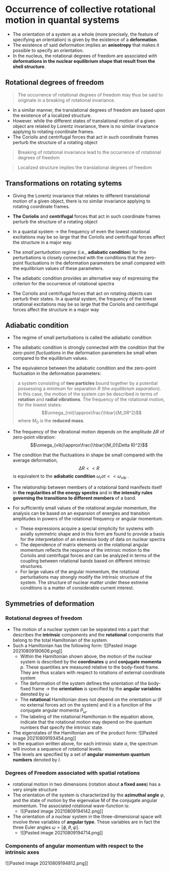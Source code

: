 # Occurrence of collective rotational motion in quantal systems

- The orientation of a system as a whole (more precisely, the feature of specifying an orientation) is given by the existence of a **deformation**.
- The existence of said deformation implies an **anisotropy** that makes it possible to specify an orientation.
- In the nucleus, the rotational degrees of freedom are associated with **deformations in the nuclear equilibrium shape that result from the shell structure**.

## Rotational degrees of freedom

> The occurrence of rotational degrees of freedom may thus be said to originate in a breaking of rotational invariance. 

- In a similar manner, the translational degrees of freedom are based upon the existence of a localized structure.
- However. while the different states of translational motion of a given object are related by Lorentz invariance, there is no similar invariance applying to rotating coordinate frames.
- The Coriolis and centrifugal forces that act in such coordinate frames perturb the structure of a rotating object

> Breaking of rotational invariance lead to the occurrence of rotational degrees of freedom

> Localized structure implies the translational degrees of freedom

## Transformations on rotating sytems

- Giving the Lorentz invariance that relates to different translational motion of a given object, there is no similar invariance applying to rotating coordinate frames.

- **The Coriolis** and **centrifugal** forces that act in such coordinate frames perturb the structure of a rotating object

- In a quantal system -> the frequency of even the lowest rotational excitations may be so large that the Coriolis and centrifugal forces affect the structure in a major way.

- The *small perturbation regime* (i.e., **adiabatic condition**) for the perturbations is closely connected with the conditions that the zero-point fluctuations in the deformation parameters be small compared with the equilibrium values of these parameters.

- The adiabatic condition provides an alternative way of expressing the criterion for the occurrence of rotational spectra

- The Coriolis and centrifugal forces that act on rotating objects can perturb their states. In a quantal system, the frequency of the lowest rotational excitations may be so large that the Coriolis and centrifugal forces affect the structure in a major way

## Adiabatic condition

- The regime of small perturbations is called the adiabatic condition

- The adiabatic condition is strongly connected with the condition that the *zero-point fluctuations* in the deformation parameters be small when compared to the equilibrium values.

- The equivalence between the adiabatic condition and the zero-point fluctuation in the deformation parameters: 

> a system consisting of **two particles** bound together by a potential possessing a minimum for separation $R$ (the *equilibrium separation*). In this case, the motion of the system can be described in terms of **rotation** and **radial vibrations**. The frequency of the rotational motion, for the lowest states: $$\omega_{rot}\approx\frac{\hbar}{M_0R^2}$$ where $M_0$ is the **reduced mass**.

- The frequency of the vibrational motion depends on the amplitude $\Delta R$ of zero-point vibration: $$\omega_{vib}\approx\frac{\hbar}{M_0(\Delta R)^2}$$

- The condition that the fluctuations in shape be small compared with the average deformation, $$\Delta R << R$$ is equivalent to the **adiabatic condition** $\omega_rot<<\omega_{vib}$ .

- The relationship between members of a rotational band manifests itself in **the regularities of the energy spectra** and in **the intensity rules governing the transitions to different members** of a band.
- For sufficiently small values of the rotational angular momentum, the analysis can be based on an expansion of energies and transition amplitudes in powers of the rotational frequency or angular momentum. 
	- These expressions acquire a special simplicity for systems with axially symmetric shape and in this form are found to provide a basis for the interpretation of an extensive body of data on nuclear spectra
	- The dependence of matrix elements on the rotational angular momentum reflects the response of the intrinsic motion to the Coriolis and centrifugal forces and can be analyzed in terms of the coupling between rotational bands based on different intrinsic structures.
	- For large values of the angular momentum, the rotational perturbations may strongly modify the intrinsic structure of the system. The structure of nuclear matter under these extreme conditions is a matter of considerable current interest.

## Symmetries of deformation
### Rotational degrees of freedom

- The motion of a nuclear system can be separated into a part that describes the **intrinsic** components and the **rotational** components that belong to the total Hamiltonian of the system.
- Such a Hamiltonian has the following form: ![[Pasted image 20210809190606.png]]
	- Within the Hamiltonian shown above, the motion of the nuclear system is described by the **coordinates** $q$ and **conjugate momenta** $p$. These quantities are measured relative to the body-fixed frame. They are thus scalars with respect to rotations of external coordinate system
	- The deformation of the system defines the orientation of the body-fixed frame -> the **orientation** is specified by the **angular variables** denoted by $\omega$
	- The **rotational** Hamiltonian does not depend on the orientation $\omega$ (if no external forces act on the system) and it is a function of the conjugate angular momenta $P_\omega$.
	- The labeling of the rotational Hamiltonian in the equation above, indicate that the rotational motion may depend on the quantum numbers that specify the intrinsic state.
- The eigenstates of the Hamiltonian are of the product form: ![[Pasted image 20210809193454.png]]
- In the equation written above, for each intrinsic state $\alpha$, the spectrum will involve a sequence of rotational levels. 
- The levels are specified by a set of **angular momentum quantum numbers** denoted by $I$. 

### Degrees of Freedom associated with spatial rotations

- rotational motion in two dimensions (rotation about **a fixed axes**) has a very simple structure
- The orientation of the system is characterized by the **azimuthal angle** $\varphi$, and the state of motion by the eigenvalue M of the conjugate angular momentum. The associated rotational wave-function is:
	- ![[Pasted image 20210809194142.png]]
- The orientation of a nuclear system in the three-dimensional space will involve three variables of **angular type**. These variables are in fact the three Euler angles $\omega=[\phi,\theta,\psi]$.
	- ![[Pasted image 20210809194714.png]]

### Components of angular momentum with respect to the intrinsic axes

![[Pasted image 20210809194812.png]]
